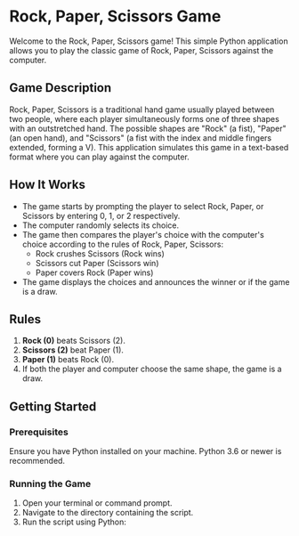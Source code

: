 # Rock, Paper, Scissors Game

Welcome to the Rock, Paper, Scissors game! This simple Python application allows you to play the classic game of Rock, Paper, Scissors against the computer.

## Game Description

Rock, Paper, Scissors is a traditional hand game usually played between two people, where each player simultaneously forms one of three shapes with an outstretched hand. The possible shapes are "Rock" (a fist), "Paper" (an open hand), and "Scissors" (a fist with the index and middle fingers extended, forming a V). This application simulates this game in a text-based format where you can play against the computer.

## How It Works

- The game starts by prompting the player to select Rock, Paper, or Scissors by entering 0, 1, or 2 respectively.
- The computer randomly selects its choice.
- The game then compares the player's choice with the computer's choice according to the rules of Rock, Paper, Scissors:
  - Rock crushes Scissors (Rock wins)
  - Scissors cut Paper (Scissors win)
  - Paper covers Rock (Paper wins)
- The game displays the choices and announces the winner or if the game is a draw.

## Rules

1. **Rock (0)** beats Scissors (2).
2. **Scissors (2)** beat Paper (1).
3. **Paper (1)** beats Rock (0).
4. If both the player and computer choose the same shape, the game is a draw.

## Getting Started

### Prerequisites
Ensure you have Python installed on your machine. Python 3.6 or newer is recommended.

### Running the Game
1. Open your terminal or command prompt.
2. Navigate to the directory containing the script.
3. Run the script using Python:
